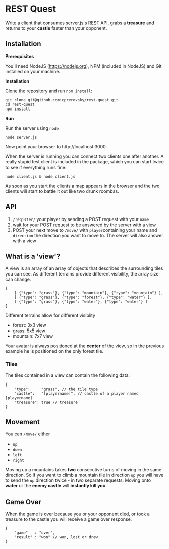 # REST Quest

Write a client that consumes server.js's REST API, grabs a **treasure** and returns to your **castle** faster than your opponent.

## Installation

**Prerequisites**

You'll need NodeJS (https://nodejs.org), NPM (included in NodeJS) and Git installed on your machine.

**Installation**

Clone the repository and run ```npm install```:

```
git clone git@github.com:cprerovsky/rest-quest.git
cd rest-quest
npm install
```

**Run**

Run the server using ```node```

```
node server.js
```

Now point your browser to http://localhost:3000.

When the server is running you can connect two clients one after another.
A really stupid test client is included in the package, which you can start
twice to see if everything runs fine:

```
node client.js & node client.js
```

As soon as you start the clients a map appears in the browser and the two
clients will start to battle it out like two drunk roombas.

## API

1. ```/register/``` your player by sending a POST request with your ```name```
2. wait for your POST request to be answered by the server with a view
3. POST your next move to ```/move/``` with ```player```containing your name and ```direction``` the direction you want to move to. The server will also answer with a view


## What is a 'view'?

A view is an array of an array of objects that describes the surrounding tiles you can see. As different terrains provide different visibility, the array size can change.

```
[
	[ {"type": "grass"}, {"type": "mountain"}, {"type": "mountain"} ],
	[ {"type": "grass"}, {"type": "forest"}, {"type": "water"} ],
	[ {"type": "grass"}, {"type": "water"}, {"type": "water"} ]
]
```

Different terrains allow for different visiblity

* forest: 3x3 view
* grass: 5x5 view
* mountain: 7x7 view

Your avatar is always positioned at the **center** of the view, so in the previous example he is positioned on the only forest tile.

### Tiles

The tiles contained in a view can contain the following data:

```
{
	"type":     "grass", // the tile type
	"castle":   "[playername]", // castle of a player named [playername]
	"treasure": true // treasure
}
```
## Movement

You can ```/move/``` either

* ```up```
* ```down```
* ```left```
* ```right```

Moving up a mountains takes **two** consecutive turns of moving in the same direction. So if you want to climb a mountain tile in direction ```up``` you will have to send the ```up``` direction twice - in two separate requests. Moving onto **water** or the **enemy castle** will **instantly kill you**.

## Game Over

When the game is over because you or your opponent died, or took a treasure to the castle you will receive a game over response.

```
{
	"game"   : "over",
	"result" : "won" // won, lost or draw
}
```
